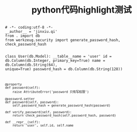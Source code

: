 <h1 align="center">python代码highlight测试</h1>
<code class="python">
# -*- coding:utf-8 -*-
__author__ = 'jinxiu.qi'
from . import db
from werkzeug.security import generate_password_hash, check_password_hash

class User(db.Model):
    __table__name = 'user'
    id = db.Column(db.Integer, primary_key=True)
    name = db.Column(db.String(64), unique=True)
    password_hash = db.Column(db.String(128))

    @property
    def password(self):
        raise AttributeError('password 只有写权限')

    @password.setter
    def password(self, password):
        self.password_hash = generate_password_hash(password)

    def verify_password(self, password):
        return check_password_hash(self.password_hash, password)

    def __repr__(self):
        return 'user', self.id, self.name
</code>